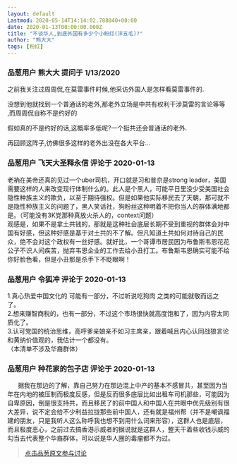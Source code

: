 ```yaml
---
layout: default
Lastmod: 2020-05-14T14:14:02.788040+00:00
date: 2020-01-13T00:00:00.000Z
title: "不谈华人,到底外国有多少个小粉红(洋五毛)?"
author: "熊大大"
tags: [粉红]
---
```



### 品葱用户 **熊大大** 提问于 1/13/2020
    
之前我关注过周周侃,在莫雷事件时候,他采访外国人是怎样看莫雷事件的.  
  
没想到他就找到一个普通话的老外,那老外立场是中共有权利干涉莫雷的言论等等  
,而周周侃自称不是约好的  
  
假如真的不是约好的话,这概率多低呢?一个挺共还会普通话的老外.  
  
再回顾这阵子,彷佛很多这样的老外出没在各大平台...
    
                

### 品葱用户 **飞天大圣释永信** 评论于 2020-01-13
        
老衲在美帝还真的见过一个uber司机，开口就是习和普京是strong leader，美国需要这样的人来改变现行体制什么的。此人是个黑人，可能平日里没少受美国社会隐性种族主义的欺负，以至于期待强权。但是如果他实际移民去了天朝，那可就不是隐性种族主义的问题了，黑人笑话社，狗粉丝这种明着不把你当人的群体满地都是。（可能没有3K党那种真放火杀人的，context问题）  
观感是，如果不是拿土共钱的，那就是这种社会底层长期不受到重视的群体会对中国有好感，但这种好感是基于对土共的不了解。但凡知道土共如何对待自己的民众，绝不会对这个政权有一丝好感。就好比，一个哥谭市居民因为布鲁斯韦恩花花公子不识人间疾苦，抛弃韦恩企业的工作去给小丑打工。布鲁斯韦恩确实可能不给你好脸色看，但是小丑那是杀手下不眨眼啊！
        
                

### 品葱用户 **令狐冲** 评论于 2020-01-13
        
1.真心热爱中国文化的 可能有一部分，不过听说吃狗肉 之类的可能就敬而远之了。  
2.想来赚智商税的，也有一部分，不过这个市场很快就高度饱和了，因为内容太同质化了。  
3.认可党国的统治思维，高呼爹亲娘亲不如习主席亲，跟着喊且内心认同战狼言论和黄纳价值观的，我估计一个都没有。  
（本清单不涉及华裔群体）
        
                

### 品葱用户 **种花家的包子店** 评论于 2020-01-13
        
      据我在那边的了解，靠自己努力在那边混上中产的基本不感冒共，甚至因为当年在内地的被压制而极度反感，但是反而很多底层比如出租车司机那些，可能因为自卑原因，倒是很支持共，而且移民了的前中国人和中国人在共眼中优先级别有很大差异，说不定会给不少利益拉拢那些前中国人，还有就是福州帮（并不是嘲讽福建的朋友，只是我听人这么称呼我也想不到用什么词来形容），这群人也是底层，而且极度恶心，之前过去搞香港示威者的据说就是这群人，整天干着些收钱示威的勾当去代表整个华裔群体，可以说是华人圈的毒瘤都不为过。
        
                





> [点击品葱原文参与讨论](https://pincong.rocks/question/15273)

